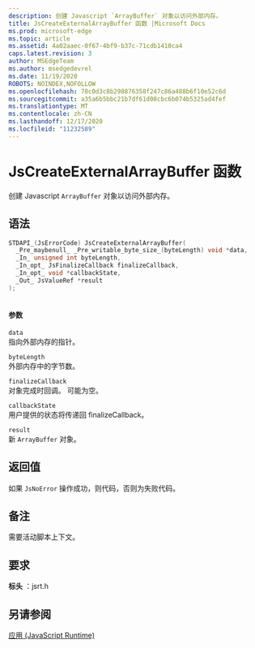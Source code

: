 ```yaml
---
description: 创建 Javascript `ArrayBuffer` 对象以访问外部内存。
title: JsCreateExternalArrayBuffer 函数 |Microsoft Docs
ms.prod: microsoft-edge
ms.topic: article
ms.assetid: 4a02aaec-0f67-4bf9-b37c-71cdb1410ca4
caps.latest.revision: 3
author: MSEdgeTeam
ms.author: msedgedevrel
ms.date: 11/19/2020
ROBOTS: NOINDEX,NOFOLLOW
ms.openlocfilehash: 78c0d3c8b298876358f247c86a488b6f10e52c6d
ms.sourcegitcommit: a35a6b5bbc21b7df61d08cbc6b074b5325ad4fef
ms.translationtype: MT
ms.contentlocale: zh-CN
ms.lasthandoff: 12/17/2020
ms.locfileid: "11232589"
---
```

# JsCreateExternalArrayBuffer 函数

创建 Javascript `ArrayBuffer` 对象以访问外部内存。
  
## 语法  
  
```cpp  
STDAPI_(JsErrorCode) JsCreateExternalArrayBuffer(  
  _Pre_maybenull_ _Pre_writable_byte_size_(byteLength) void *data,  
  _In_ unsigned int byteLength,  
  _In_opt_ JsFinalizeCallback finalizeCallback,  
  _In_opt_ void *callbackState,  
  _Out_ JsValueRef *result  
);  
  
```  
  
#### 参数  
 `data`  
 指向外部内存的指针。  
  
 `byteLength`  
 外部内存中的字节数。  
  
 `finalizeCallback`  
 对象完成时回调。 可能为空。  
  
 `callbackState`  
 用户提供的状态将传递回 finalizeCallback。  
  
 `result`  
 新 `ArrayBuffer` 对象。  
  
## 返回值  
 如果 `JsNoError` 操作成功，则代码，否则为失败代码。  
  
## 备注  
 需要活动脚本上下文。  
  
## 要求  
 **标头** ：jsrt.h  
  
## 另请参阅  
 [应用 (JavaScript Runtime)](../chakra-hosting/reference-javascript-runtime.md)
